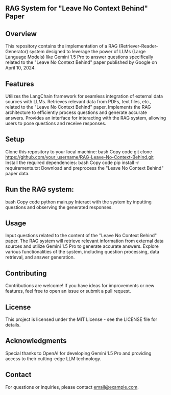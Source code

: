 ## RAG System for "Leave No Context Behind" Paper
## Overview
This repository contains the implementation of a RAG (Retriever-Reader-Generator) system designed to leverage the power of LLMs (Large Language Models) like Gemini 1.5 Pro to answer questions specifically related to the "Leave No Context Behind" paper published by Google on April 10, 2024.

## Features
Utilizes the LangChain framework for seamless integration of external data sources with LLMs.
Retrieves relevant data from PDFs, text files, etc., related to the "Leave No Context Behind" paper.
Implements the RAG architecture to efficiently process questions and generate accurate answers.
Provides an interface for interacting with the RAG system, allowing users to pose questions and receive responses.
## Setup
Clone this repository to your local machine:
bash
Copy code
git clone https://github.com/your_username/RAG-Leave-No-Context-Behind.git
Install the required dependencies:
bash
Copy code
pip install -r requirements.txt
Download and preprocess the "Leave No Context Behind" paper data.
## Run the RAG system:
bash
Copy code
python main.py
Interact with the system by inputting questions and observing the generated responses.
## Usage
Input questions related to the content of the "Leave No Context Behind" paper.
The RAG system will retrieve relevant information from external data sources and utilize Gemini 1.5 Pro to generate accurate answers.
Explore various functionalities of the system, including question processing, data retrieval, and answer generation.
## Contributing
Contributions are welcome! If you have ideas for improvements or new features, feel free to open an issue or submit a pull request.

## License
This project is licensed under the MIT License - see the LICENSE file for details.

## Acknowledgments
Special thanks to OpenAI for developing Gemini 1.5 Pro and providing access to their cutting-edge LLM technology.

## Contact
For questions or inquiries, please contact email@example.com.
